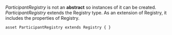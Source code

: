 *ParticipantRegistry* is not an **abstract** so instances of it can be created. *ParticipantRegistry* extends the Registry type. As an extension of Registry, it includes the properties of Registry.

```
asset ParticipantRegistry extends Registry { }
```
